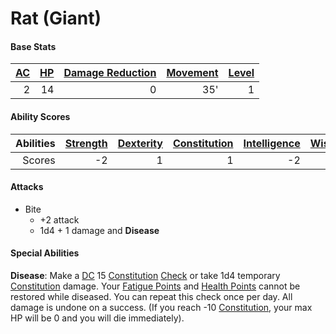 # Rat (Giant)

#### Base Stats

| [AC](../../../Player%20Characters/Derived%20Statistics/Armor%20Class.md) | [HP](../../../Player%20Characters/Derived%20Statistics/Health%20Points.md) | [Damage Reduction](../../../Items/Individual%20Item%20Cards/Armors/Armor%20Properties/Armor%20X%20Property.md) | [Movement](../../../Game%20Procedures/Movement.md) | [Level](../../../Player%20Characters/Derived%20Statistics/Level.md) |
| -----------------------------------------------------------------------: | -------------------------------------------------------------------------: | -----------------------------------------------------------------------------------------------------------------------: | -------------------------------------------------: | ------------------------------------------------------------------: |
|                                                                        2 |                                                                         14 |                                                                                                                        0 |                                                35' |                                                                   1 |
#### Ability Scores

| Abilities | [Strength](../../../Player%20Characters/Chosen%20Statistics/Strength.md) | [Dexterity](../../../Player%20Characters/Chosen%20Statistics/Dexterity.md) | [Constitution](../../../Player%20Characters/Chosen%20Statistics/Constitution.md) | [Intelligence](../../../Player%20Characters/Chosen%20Statistics/Intelligence.md) | [Wisdom](../../../Player%20Characters/Chosen%20Statistics/Wisdom.md)<br> | [Charisma](../../../Player%20Characters/Chosen%20Statistics/Charisma.md)<br> |
| --------: | -----------------------------------------------------------------------: | -------------------------------------------------------------------------: | -------------------------------------------------------------------------------: | -------------------------------------------------------------------------------: | -----------------------------------------------------------------------: | ---------------------------------------------------------------------------: |
|    Scores |                                                                       -2 |                                                                          1 |                                                                                1 |                                                                               -2 |                                                                        1 |                                                                           -2 |
#### Attacks
- Bite
	- +2 attack
	- 1d4 + 1 damage and **Disease**
#### Special Abilities
**Disease**: Make a [DC](../../../Game%20Procedures/DC.md) 15 [Constitution](../../../Player%20Characters/Chosen%20Statistics/Constitution.md) [Check](../../../Game%20Procedures/Check.md) or take 1d4 temporary [Constitution](../../../Player%20Characters/Chosen%20Statistics/Constitution.md) damage. Your [Fatigue Points](../../../Player%20Characters/Derived%20Statistics/Fatigue%20Points.md) and [Health Points](../../../Player%20Characters/Derived%20Statistics/Health%20Points.md) cannot be restored while diseased. You can repeat this check once per day. All damage is undone on a success. (If you reach -10 [Constitution](../../../Player%20Characters/Chosen%20Statistics/Constitution.md), your max HP will be 0 and you will die immediately).